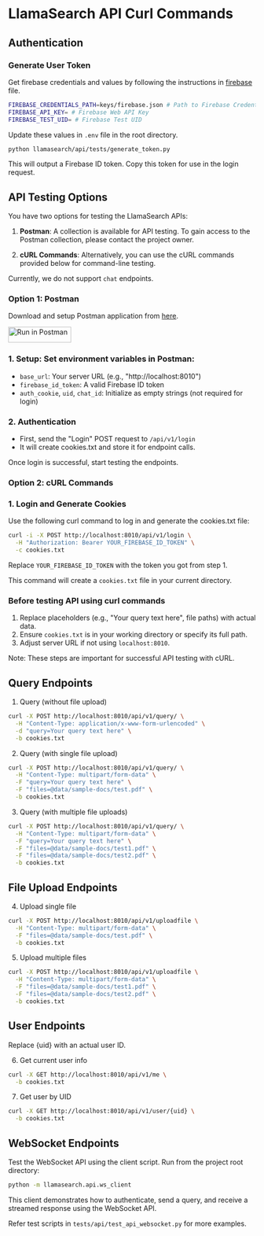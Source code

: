 # LlamaSearch API Curl Commands

## Authentication

### Generate User Token

Get firebase credentials and values by following the instructions in [firebase](docs/firebase.md) file.

```bash
FIREBASE_CREDENTIALS_PATH=keys/firebase.json # Path to Firebase Credentials file
FIREBASE_API_KEY= # Firebase Web API Key
FIREBASE_TEST_UID= # Firebase Test UID
```

Update these values in `.env` file in the root directory.

```bash
python llamasearch/api/tests/generate_token.py
```
This will output a Firebase ID token. Copy this token for use in the login request.

## API Testing Options

You have two options for testing the LlamaSearch APIs:

1. **Postman**: A collection is available for API testing. To gain access to the Postman collection, please contact the project owner.

2. **cURL Commands**: Alternatively, you can use the cURL commands provided below for command-line testing.

Currently, we do not support `chat` endpoints.

### Option 1: Postman

Download and setup Postman application from [here](https://www.postman.com/downloads/).

[<img src="https://run.pstmn.io/button.svg" alt="Run in Postman" style="width: 128px; height: 32px;">](https://null.postman.co/collection/33701240-3cfdeb70-981a-446d-b4e0-0da98b71e936?source=rip_markdown)

### 1. Setup: Set environment variables in Postman:
   - `base_url`: Your server URL (e.g., "http://localhost:8010")
   - `firebase_id_token`: A valid Firebase ID token
   - `auth_cookie`, `uid`, `chat_id`: Initialize as empty strings (not required for login) 

### 2. Authentication
- First, send the "Login" POST request to `/api/v1/login`
- It will create cookies.txt and store it for endpoint calls.

Once login is successful, start testing the endpoints.

### Option 2: cURL Commands

### 1. Login and Generate Cookies
Use the following curl command to log in and generate the cookies.txt file:

```bash
curl -i -X POST http://localhost:8010/api/v1/login \
  -H "Authorization: Bearer YOUR_FIREBASE_ID_TOKEN" \
  -c cookies.txt
```

Replace `YOUR_FIREBASE_ID_TOKEN` with the token you got from step 1.

This command will create a `cookies.txt` file in your current directory.

### Before testing API using curl commands
1. Replace placeholders (e.g., "Your query text here", file paths) with actual data.
2. Ensure `cookies.txt` is in your working directory or specify its full path.
3. Adjust server URL if not using `localhost:8010`.

Note: These steps are important for successful API testing with cURL.

## Query Endpoints

1. Query (without file upload)
```bash
curl -X POST http://localhost:8010/api/v1/query/ \
  -H "Content-Type: application/x-www-form-urlencoded" \
  -d "query=Your query text here" \
  -b cookies.txt
```

2. Query (with single file upload)
```bash
curl -X POST http://localhost:8010/api/v1/query/ \
  -H "Content-Type: multipart/form-data" \
  -F "query=Your query text here" \
  -F "files=@data/sample-docs/test.pdf" \
  -b cookies.txt
```

3. Query (with multiple file uploads)
```bash
curl -X POST http://localhost:8010/api/v1/query/ \
  -H "Content-Type: multipart/form-data" \
  -F "query=Your query text here" \
  -F "files=@data/sample-docs/test1.pdf" \
  -F "files=@data/sample-docs/test2.pdf" \
  -b cookies.txt
```

## File Upload Endpoints

4. Upload single file
```bash
curl -X POST http://localhost:8010/api/v1/uploadfile \
  -H "Content-Type: multipart/form-data" \
  -F "files=@data/sample-docs/test.pdf" \
  -b cookies.txt
```

5. Upload multiple files
```bash
curl -X POST http://localhost:8010/api/v1/uploadfile \
  -H "Content-Type: multipart/form-data" \
  -F "files=@data/sample-docs/test1.pdf" \
  -F "files=@data/sample-docs/test2.pdf" \
  -b cookies.txt
```

## User Endpoints

Replace {uid} with an actual user ID.

6. Get current user info
```bash
curl -X GET http://localhost:8010/api/v1/me \
  -b cookies.txt
```

7. Get user by UID
```bash
curl -X GET http://localhost:8010/api/v1/user/{uid} \
  -b cookies.txt
```
## WebSocket Endpoints

Test the WebSocket API using the client script. Run from the project root directory:

```bash
python -m llamasearch.api.ws_client
```

This client demonstrates how to authenticate, send a query, and receive a streamed response using the WebSocket API.

Refer test scripts in `tests/api/test_api_websocket.py` for more examples.